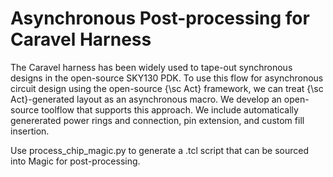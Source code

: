 # Asynchronous Post-processing for Caravel Harness

The Caravel harness has been widely used to tape-out synchronous designs in the open-source SKY130 PDK. To use this flow for asynchronous circuit design using the open-source {\sc Act} framework, we can treat {\sc Act}-generated layout as an asynchronous macro. We develop an open-source toolflow that supports this approach. We include automatically genererated power rings and connection, pin extension, and custom fill insertion.

Use process_chip_magic.py to generate a .tcl script that can be sourced into Magic for post-processing.

